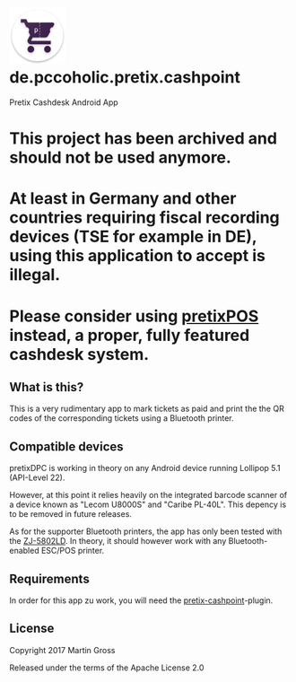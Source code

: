 # <img src="https://raw.githubusercontent.com/pc-coholic/de.pccoholic.pretix.cashpoint/master/img/web_hi_res_512.png" width="100" height="100" /> de.pccoholic.pretix.cashpoint

Pretix Cashdesk Android App

This project has been archived and should not be used anymore.
==============================================================
At least in Germany and other countries requiring fiscal recording devices (TSE for example in DE), using this application to accept is illegal.
================================================================================================================================================
Please consider using [pretixPOS](https://pretix.eu/about/en/pos) instead, a proper, fully featured cashdesk system.
====================================================================================================================

## What is this?
This is a very rudimentary app to mark tickets as paid and print the the QR codes of the corresponding tickets using a Bluetooth printer.

## Compatible devices
pretixDPC is working in theory on any Android device running Lollipop 5.1 (API-Level 22).

However, at this point it relies heavily on the integrated barcode scanner of a device known as "Lecom U8000S" and "Caribe PL-40L". This depency is to be removed in future releases.

As for the supporter Bluetooth printers, the app has only been tested with the [ZJ-5802LD](http://www.zjiang.com/en/init.php/product/index?id=20). In theory, it should however work with any Bluetooth-enabled ESC/POS printer.

## Requirements
In order for this app zu work, you will need the [pretix-cashpoint](https://github.com/pc-coholic/pretix-cashpoint)-plugin.

## License

Copyright 2017 Martin Gross

Released under the terms of the Apache License 2.0
